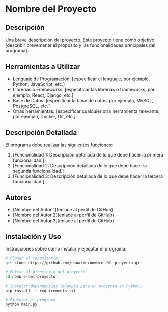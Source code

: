 # Nombre del Proyecto

## Descripción
Una breve descripción del proyecto. Este proyecto tiene como objetivo [describir brevemente el propósito y las funcionalidades principales del programa].

## Herramientas a Utilizar
- Lenguaje de Programación: [especificar el lenguaje, por ejemplo, Python, JavaScript, etc.]
- Librerías o Frameworks: [especificar las librerías o frameworks, por ejemplo, React, Django, etc.]
- Base de Datos: [especificar la base de datos, por ejemplo, MySQL, PostgreSQL, etc.]
- Otras herramientas: [especificar cualquier otra herramienta relevante, por ejemplo, Docker, Git, etc.]

## Descripción Detallada
El programa debe realizar las siguientes funciones:
1. [Funcionalidad 1: Descripción detallada de lo que debe hacer la primera funcionalidad.]
2. [Funcionalidad 2: Descripción detallada de lo que debe hacer la segunda funcionalidad.]
3. [Funcionalidad 3: Descripción detallada de lo que debe hacer la tercera funcionalidad.]

## Autores
- [Nombre del Autor 1](enlace al perfil de GitHub)
- [Nombre del Autor 2](enlace al perfil de GitHub)
- [Nombre del Autor 3](enlace al perfil de GitHub)

## Instalación y Uso
Instrucciones sobre cómo instalar y ejecutar el programa:
```bash
# Clonar el repositorio
git clone https://github.com/usuario/nombre-del-proyecto.git

# Entrar al directorio del proyecto
cd nombre-del-proyecto

# Instalar dependencias (ejemplo para un proyecto en Python)
pip install -r requirements.txt

# Ejecutar el programa
python main.py

